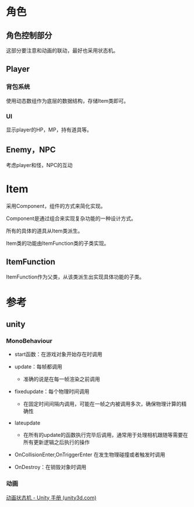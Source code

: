 # 角色

## 角色控制部分

这部分要注意和动画的联动，最好也采用状态机。

## Player



### 背包系统

使用动态数组作为底层的数据结构，存储Item类即可。



### UI

显示player的HP，MP，持有道具等。



## Enemy，NPC

考虑player和怪，NPC的互动



# Item

采用Component，组件的方式来简化实现。

Component是通过组合来实现复杂功能的一种设计方式。

所有的具体的道具从Item类派生。

Item类的功能由ItemFunction类的子类实现。

## ItemFunction

ItemFunction作为父类，从该类派生出实现具体功能的子类。



# 参考

## unity

### MonoBehaviour

- start函数：在游戏对象开始存在时调用

- update：每帧都调用
  - 准确的说是在每一帧渲染之前调用

- fixedupdate：每个物理时间调用
  - 在固定时间间隔内调用，可能在一帧之内被调用多次，确保物理计算的精确性
- lateupdate
  - 在所有的update的函数执行完毕后调用，通常用于处理相机跟随等需要在所有更新逻辑之后执行的操作

- OnCollisionEnter,OnTriggerEnter 在发生物理碰撞或者触发时调用

- OnDestroy：在销毁对象时调用

### 动画

[动画状态机 - Unity 手册 (unity3d.com)](https://docs.unity3d.com/cn/2022.3/Manual/AnimationStateMachines.html)

